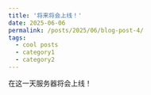 ```yaml
---
title: '将来将会上线！'
date: 2025-06-06
permalink: /posts/2025/06/blog-post-4/
tags:
  - cool posts
  - category1
  - category2
---
```


在这一天服务器将会上线！